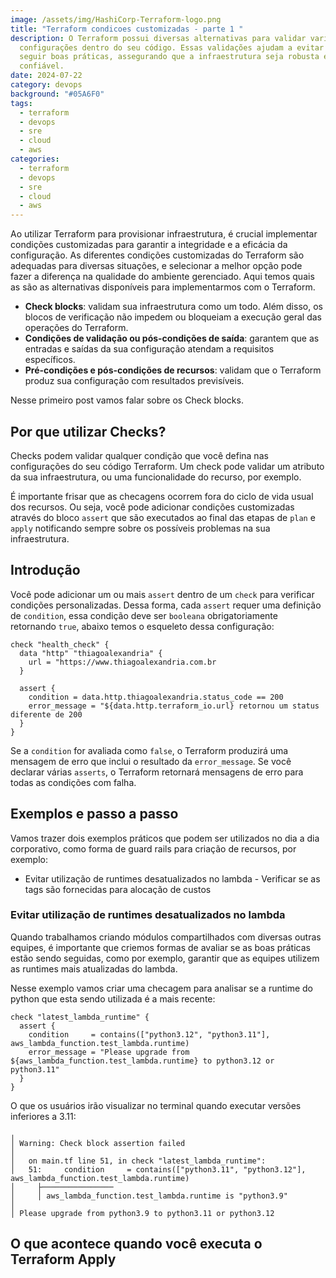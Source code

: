 ```yaml
---
image: /assets/img/HashiCorp-Terraform-logo.png
title: "Terraform condicoes customizadas - parte 1 "
description: O Terraform possui diversas alternativas para validar variáveis e
  configurações dentro do seu código. Essas validações ajudam a evitar erros e
  seguir boas práticas, assegurando que a infraestrutura seja robusta e
  confiável.
date: 2024-07-22
category: devops
background: "#05A6F0"
tags:
  - terraform
  - devops
  - sre
  - cloud
  - aws
categories:
  - terraform
  - devops
  - sre
  - cloud
  - aws
---
```

Ao utilizar Terraform para provisionar infraestrutura, é crucial implementar condições customizadas para garantir a integridade e a eficácia da configuração. As diferentes condições customizadas do Terraform são adequadas para diversas situações, e selecionar a melhor opção pode fazer a diferença na qualidade do ambiente gerenciado. Aqui temos quais as são as alternativas disponíveis para implementarmos com o Terraform.

- **Check blocks**: validam sua infraestrutura como um todo. Além disso, os blocos de verificação não impedem ou bloqueiam a execução geral das operações do Terraform.
- **Condições de validação ou pós-condições de saída**: garantem que as entradas e saídas da sua configuração atendam a requisitos específicos.
- **Pré-condições e pós-condições de recursos**: validam que o Terraform produz sua configuração com resultados previsíveis.

N﻿esse primeiro post vamos falar sobre os Check blocks.

## Por que utilizar Checks?

Checks podem validar qualquer condição que você defina nas configurações do seu código Terraform. Um check pode validar um atributo da sua infraestrutura, ou uma funcionalidade do recurso, por exemplo. 

É ﻿importante frisar que as checagens ocorrem fora do ciclo de vida usual dos recursos. Ou seja, você pode adicionar condições customizadas através do bloco `assert` que são executados ao final das etapas de `plan` e `apply` notificando sempre sobre os possíveis problemas na sua infraestrutura.

## Introdução

Você pode adicionar um ou mais `assert` dentro de um `check` para verificar condições personalizadas. Dessa forma, cada `assert` requer uma definição de `condition`, essa condição deve ser `booleana` obrigatoriamente retornando `true`, abaixo temos o esqueleto dessa configuração:

```
check "health_check" {
  data "http" "thiagoalexandria" {
    url = "https://www.thiagoalexandria.com.br
  }

  assert {
    condition = data.http.thiagoalexandria.status_code == 200
    error_message = "${data.http.terraform_io.url} retornou um status diferente de 200
  }
}
```

Se a `condition` for avaliada como `false`, o Terraform produzirá uma mensagem de erro que inclui o resultado da `error_message`. Se você declarar várias `asserts`, o Terraform retornará mensagens de erro para todas as condições com falha.

## Exemplos e passo a passo

V﻿amos trazer dois exemplos práticos que podem ser utilizados no dia a dia corporativo, como forma de guard rails para criação de recursos, por exemplo: 

- Evitar utilização de runtimes desatualizados no lambda
-﻿ Verificar se as tags são fornecidas para alocação de custos
 ﻿
### Evitar utilização de runtimes desatualizados no lambda

Q﻿uando trabalhamos criando módulos compartilhados com diversas outras equipes, é importante que criemos formas de avaliar se as boas práticas estão sendo seguidas, como por exemplo, garantir que as equipes utilizem as runtimes mais atualizadas do lambda.

N﻿esse exemplo vamos criar uma checagem para analisar se a runtime do python que esta sendo utilizada é a mais recente:

```
check "latest_lambda_runtime" {
  assert {
    condition     = contains(["python3.12", "python3.11"], aws_lambda_function.test_lambda.runtime)
    error_message = "Please upgrade from ${aws_lambda_function.test_lambda.runtime} to python3.12 or python3.11"
  }
}
```

O que os usuários irão visualizar no terminal quando executar versões inferiores a 3.11:

```
╷
│ Warning: Check block assertion failed
│
│   on main.tf line 51, in check "latest_lambda_runtime":
│   51:     condition     = contains(["python3.11", "python3.12"], aws_lambda_function.test_lambda.runtime)
│     ├────────────────
│     │ aws_lambda_function.test_lambda.runtime is "python3.9"
│
│ Please upgrade from python3.9 to python3.11 or python3.12
```



##  O que acontece quando você executa o Terraform Apply
